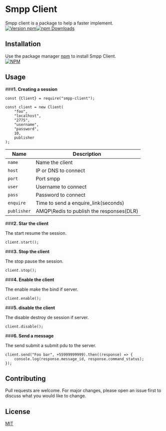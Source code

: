 # Smpp Client

Smpp client is a package to help a faster implement.\
[![Version npm](https://img.shields.io/npm/v/smpp-client.svg?style=flat-square)](https://www.npmjs.com/package/smpp-client)[![npm Downloads](https://img.shields.io/npm/dm/smpp-client.svg?style=flat-square)](https://npmcharts.com/compare/smpp-client?minimal=true)


## Installation

Use the package manager [npm](https://www.npmjs.com/get-npm) to install Smpp Client.\
[![NPM](https://nodei.co/npm/smpp-client.png?downloads=true&downloadRank=true)](https://nodei.co/npm/smpp-client/)

## Usage
###**1. Creating a session**
```nodejs
const {Client} = require("smpp-client");

const client = new Client(
    "foo", 
    "localhost", 
    "2775", 
    "username", 
    "password", 
    10, 
    publisher
);
```
|Name       |Description                               |
|-----------|------------------------------------------|
|`name`     |Name the client                           |
|`host`     |IP or DNS to connect                      |
|`port`     |Port smpp                                 |
|`user`     |Username to connect                       |
|`pass`     |Password to connect                       |
|`enquire`  |Time to send a enquire_link(seconds)      |
|`publisher`|AMQP\Redis to publish the responses(DLR)  |

###**2. Star the client**

The start resume the session.

```nodejs
client.start();
```
###**3. Stop the client**

The stop pause the session.

```nodejs
client.stop();
```

###**4. Enable  the client**

The enable make the bind if server.

```nodejs
client.enable();
```

###**5. disable  the client**

The disable destroy de session if server.

```nodejs
client.disable();
```

###**6. Send a message**

The send submit a submit pdu to the server.

```nodejs
client.send("Foo bar", +55999999999).then((response) => {
    console.log(response.message_id, response.command_status);
});
```

## Contributing
Pull requests are welcome. For major changes, please open an issue first to discuss what you would like to change.

## License
[MIT](LICENSE)